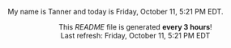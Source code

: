 My name is Tanner and today is Friday, October 11, 5:21 PM EDT.

<p align="center">This <i>README</i> file is generated <b>every 3 hours</b>!</br>Last refresh: Friday, October 11, 5:21 PM EDT<br /></p>
